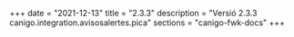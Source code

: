 +++
date        = "2021-12-13"
title       = "2.3.3"
description = "Versió 2.3.3 canigo.integration.avisosalertes.pica"
sections    = "canigo-fwk-docs"
+++